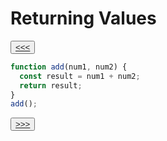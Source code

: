 # Returning Values

<button>[<<<](./02.09_README.md)</button>

```js
function add(num1, num2) {
  const result = num1 + num2;
  return result;
}
add();
```

<button>[>>>](./02.11_README.md)</button>
